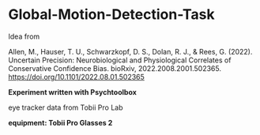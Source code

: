 # Global-Motion-Detection-Task

Idea from 

Allen, M., Hauser, T. U., Schwarzkopf, D. S., Dolan, R. J., & Rees, G. (2022). Uncertain Precision: Neurobiological and Physiological Correlates of Conservative Confidence Bias. bioRxiv, 2022.2008.2001.502365. https://doi.org/10.1101/2022.08.01.502365 

**Experiment written with Psychtoolbox**

eye tracker data from Tobii Pro Lab

**equipment: Tobii Pro Glasses 2**

